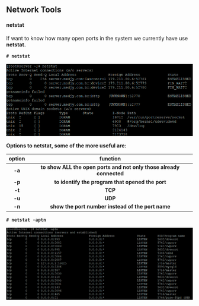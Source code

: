 ## Network Tools

#### netstat
<p>If want to know how many open ports in the system we currently have use <strong>netstat<strong>.</p>

```
# netstat
```

![netstat](https://github.com/ThiagoMartinsdeMelo/Linux/blob/master/img/network/netstat.png)

Options to netstat, some of the more useful are: 

| option |                             function                            |
|:------:|:---------------------------------------------------------------:|
|   -a   | to show ALL the open ports and not only those already connected |
| -p     | to identify the program that opened the port                    |
| -t     | TCP                                                             |
| -u     | UDP                                                             |
| -n     | show the port number instead of the port name                   |

```
# netstat -aptn
```

![netstat](https://github.com/ThiagoMartinsdeMelo/Linux/blob/master/img/network/netstat2.png)





